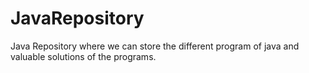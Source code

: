 # JavaRepository
Java Repository where we can store the different program of java and valuable solutions of the programs.
